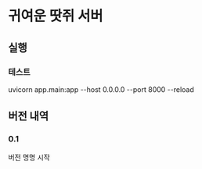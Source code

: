 # 귀여운 땃쥐 서버

## 실행
### 테스트
uvicorn app.main:app --host 0.0.0.0 --port 8000 --reload

## 버전 내역
### 0.1
버전 명명 시작
